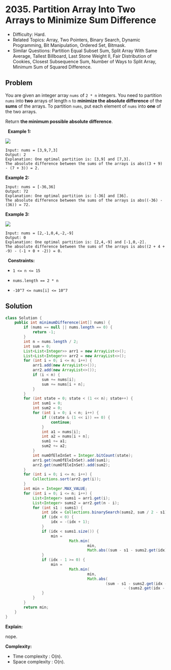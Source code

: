 # 2035. Partition Array Into Two Arrays to Minimize Sum Difference

- Difficulty: Hard.
- Related Topics: Array, Two Pointers, Binary Search, Dynamic Programming, Bit Manipulation, Ordered Set, Bitmask.
- Similar Questions: Partition Equal Subset Sum, Split Array With Same Average, Tallest Billboard, Last Stone Weight II, Fair Distribution of Cookies, Closest Subsequence Sum, Number of Ways to Split Array, Minimum Sum of Squared Difference.

## Problem

You are given an integer array ```nums``` of ```2 * n``` integers. You need to partition ```nums``` into **two** arrays of length ```n``` to **minimize the absolute difference** of the **sums** of the arrays. To partition ```nums```, put each element of ```nums``` into **one** of the two arrays.

Return **the **minimum** possible absolute difference**.

 
**Example 1:**

![](https://assets.leetcode.com/uploads/2021/10/02/ex1.png)

```
Input: nums = [3,9,7,3]
Output: 2
Explanation: One optimal partition is: [3,9] and [7,3].
The absolute difference between the sums of the arrays is abs((3 + 9) - (7 + 3)) = 2.
```

**Example 2:**

```
Input: nums = [-36,36]
Output: 72
Explanation: One optimal partition is: [-36] and [36].
The absolute difference between the sums of the arrays is abs((-36) - (36)) = 72.
```

**Example 3:**

![](https://assets.leetcode.com/uploads/2021/10/02/ex3.png)

```
Input: nums = [2,-1,0,4,-2,-9]
Output: 0
Explanation: One optimal partition is: [2,4,-9] and [-1,0,-2].
The absolute difference between the sums of the arrays is abs((2 + 4 + -9) - (-1 + 0 + -2)) = 0.
```

 
**Constraints:**


	
- ```1 <= n <= 15```
	
- ```nums.length == 2 * n```
	
- ```-10^7 <= nums[i] <= 10^7```



## Solution

```java
class Solution {
    public int minimumDifference(int[] nums) {
        if (nums == null || nums.length == 0) {
            return -1;
        }
        int n = nums.length / 2;
        int sum = 0;
        List<List<Integer>> arr1 = new ArrayList<>();
        List<List<Integer>> arr2 = new ArrayList<>();
        for (int i = 0; i <= n; i++) {
            arr1.add(new ArrayList<>());
            arr2.add(new ArrayList<>());
            if (i < n) {
                sum += nums[i];
                sum += nums[i + n];
            }
        }
        for (int state = 0; state < (1 << n); state++) {
            int sum1 = 0;
            int sum2 = 0;
            for (int i = 0; i < n; i++) {
                if ((state & (1 << i)) == 0) {
                    continue;
                }
                int a1 = nums[i];
                int a2 = nums[i + n];
                sum1 += a1;
                sum2 += a2;
            }
            int numOfEleInSet = Integer.bitCount(state);
            arr1.get(numOfEleInSet).add(sum1);
            arr2.get(numOfEleInSet).add(sum2);
        }
        for (int i = 0; i <= n; i++) {
            Collections.sort(arr2.get(i));
        }
        int min = Integer.MAX_VALUE;
        for (int i = 0; i <= n; i++) {
            List<Integer> sums1 = arr1.get(i);
            List<Integer> sums2 = arr2.get(n - i);
            for (int s1 : sums1) {
                int idx = Collections.binarySearch(sums2, sum / 2 - s1);
                if (idx < 0) {
                    idx = -(idx + 1);
                }
                if (idx < sums1.size()) {
                    min =
                            Math.min(
                                    min,
                                    Math.abs((sum - s1 - sums2.get(idx)) - (sums2.get(idx) + s1)));
                }
                if (idx - 1 >= 0) {
                    min =
                            Math.min(
                                    min,
                                    Math.abs(
                                            (sum - s1 - sums2.get(idx - 1))
                                                    - (sums2.get(idx - 1) + s1)));
                }
            }
        }
        return min;
    }
}
```

**Explain:**

nope.

**Complexity:**

* Time complexity : O(n).
* Space complexity : O(n).
